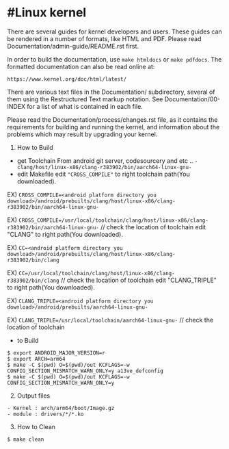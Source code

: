#Linux kernel
============

There are several guides for kernel developers and users. These guides can
be rendered in a number of formats, like HTML and PDF. Please read
Documentation/admin-guide/README.rst first.

In order to build the documentation, use ``make htmldocs`` or
``make pdfdocs``.  The formatted documentation can also be read online at:

    https://www.kernel.org/doc/html/latest/

There are various text files in the Documentation/ subdirectory,
several of them using the Restructured Text markup notation.
See Documentation/00-INDEX for a list of what is contained in each file.

Please read the Documentation/process/changes.rst file, as it contains the
requirements for building and running the kernel, and information about
the problems which may result by upgrading your kernel.

1. How to Build
- get Toolchain
From android git server, codesourcery and etc ..
`- clang/host/linux-x86/clang-r383902/bin/aarch64-linux-gnu-`
- edit Makefile
edit `"CROSS_COMPILE"` to right toolchain path(You downloaded).

EX)  `CROSS_COMPILE=<android platform directory you download>/android/prebuilts/clang/host/linux-x86/clang-r383902/bin/aarch64-linux-gnu-`

EX)  `CROSS_COMPILE=/usr/local/toolchain/clang/host/linux-x86/clang-r383902/bin/aarch64-linux-gnu-`
// check the location of toolchain
edit "CLANG" to right path(You downloaded).

EX)   `CC=<android platform directory you download>/android/prebuilts/clang/host/linux-x86/clang-r383902/bin/clang`

EX)  `CC=/usr/local/toolchain/clang/host/linux-x86/clang-r383902/bin/clang`
// check the location of toolchain
edit "CLANG_TRIPLE" to right path(You downloaded).

EX) `CLANG_TRIPLE=<android platform directory you download>/android/prebuilts/aarch64-linux-gnu-`

EX) `CLANG_TRIPLE=/usr/local/toolchain/aarch64-linux-gnu-` 
// check the location of toolchain
- to Build
```
$ export ANDROID_MAJOR_VERSION=r
$ export ARCH=arm64
$ make -C $(pwd) O=$(pwd)/out KCFLAGS=-w CONFIG_SECTION_MISMATCH_WARN_ONLY=y a13ve_defconfig
$ make -C $(pwd) O=$(pwd)/out KCFLAGS=-w CONFIG_SECTION_MISMATCH_WARN_ONLY=y
```
2. Output files
```
- Kernel : arch/arm64/boot/Image.gz
- module : drivers/*/*.ko
```

3. How to Clean
```
$ make clean
```